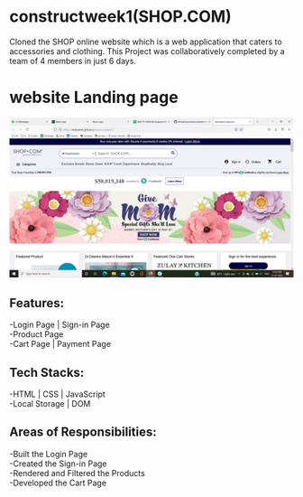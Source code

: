 # constructweek1(SHOP.COM) <br />
Cloned the SHOP online website which is a web
application that caters to accessories and clothing.
This Project was collaboratively completed by a
team of 4 members in just 6 days.<br />

# website Landing page
<img src="Screenshot (12401).png" />

## Features:<br />
-Login Page | Sign-in Page<br />
-Product Page<br />
-Cart Page | Payment Page<br />

## Tech Stacks:<br />
-HTML | CSS | JavaScript<br />
-Local Storage | DOM<br />

## Areas of Responsibilities:<br />
-Built the Login Page<br />
-Created the Sign-in Page<br />
-Rendered and Filtered the Products<br />
-Developed the Cart Page<br />
